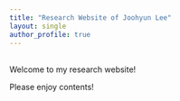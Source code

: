 ```yaml
---
title: "Research Website of Joohyun Lee"
layout: single
author_profile: true
---
```


<br/>
Welcome to my research website!

Please enjoy contents!
